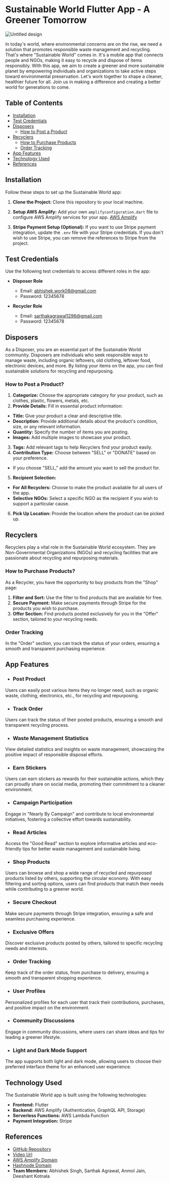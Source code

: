 # Sustainable World Flutter App - A Greener Tomorrow

![Untitled design](https://github.com/abhishek-900/AWS-Amplify-Sustainable-World/assets/45100807/aa4b8fb4-7582-4a36-bdc4-1f4b5d9132e0)


In today's world, where environmental concerns are on the rise, we need a solution that promotes responsible waste management and recycling. That's where "Sustainable World" comes in. It's a mobile app that connects people and NGOs, making it easy to recycle and dispose of items responsibly. With this app, we aim to create a greener and more sustainable planet by empowering individuals and organizations to take active steps toward environmental preservation. Let's work together to shape a cleaner, healthier future for all. Join us in making a difference and creating a better world for generations to come.

## Table of Contents
- [Installation](#installation)
- [Test Credentials](#test-credentials)
- [Disposers](#disposers)
  - [How to Post a Product](#how-to-post-a-product)
- [Recyclers](#recyclers)
  - [How to Purchase Products](#how-to-purchase-products)
  - [Order Tracking](#order-tracking)
- [App Features](#app-features)
- [Technology Used](#technology-used)
- [References](#references)

## Installation
Follow these steps to set up the Sustainable World app:

1. **Clone the Project:** Clone this repository to your local machine.

2. **Setup AWS Amplify:** Add your own `amplifyconfiguration.dart` file to configure AWS Amplify services for your app. [AWS Amplify](https://docs.amplify.aws/cli/start/install/)

3. **Stripe Payment Setup (Optional):** If you want to use Stripe payment integration, update the `.env` file with your Stripe credentials. If you don't wish to use Stripe, you can remove the references to Stripe from the project.

## Test Credentials
Use the following test credentials to access different roles in the app:

- **Disposer Role**
  - Email: abhishek.work08@gmail.com
  - Password: 12345678

- **Recycler Role**
  - Email: sarthakagrawal1296@gmail.com
  - Password: 12345678

## Disposers
As a Disposer, you are an essential part of the Sustainable World community. Disposers are individuals who seek responsible ways to manage waste, including organic leftovers, old clothing, leftover food, electronic devices, and more. By listing your items on the app, you can find sustainable solutions for recycling and repurposing.

### How to Post a Product?
1. **Categorize:** Choose the appropriate category for your product, such as clothes, plastic, flowers, metals, etc.
2. **Provide Details:** Fill in essential product information:
- **Title:** Give your product a clear and descriptive title.
- **Description:** Provide additional details about the product's condition, size, or any relevant information.
- **Quantity:** Specify the number of items you are posting.
- **Images:** Add multiple images to showcase your product.
3. **Tags:** Add relevant tags to help Recyclers find your product easily.
4. **Contribution Type:** Choose between "SELL" or "DONATE" based on your preference.
- If you choose "SELL," add the amount you want to sell the product for.
5. **Recipient Selection:**
- **For All Recyclers:** Choose to make the product available for all users of the app.
- **Selective NGOs:** Select a specific NGO as the recipient if you wish to support a particular cause.
6. **Pick Up Location:** Provide the location where the product can be picked up.

## Recyclers
Recyclers play a vital role in the Sustainable World ecosystem. They are Non-Governmental Organizations (NGOs) and recycling facilities that are passionate about recycling and repurposing materials.

### How to Purchase Products?
As a Recycler, you have the opportunity to buy products from the "Shop" page:

1. **Filter and Sort:** Use the filter to find products that are available for free.
2. **Secure Payment:** Make secure payments through Stripe for the products you wish to purchase.
3. **Offer Section:** Find products posted exclusively for you in the "Offer" section, tailored to your recycling needs.

### Order Tracking
In the "Order" section, you can track the status of your orders, ensuring a smooth and transparent purchasing experience.

## App Features
- ### Post Product
Users can easily post various items they no longer need, such as organic waste, clothing, electronics, etc., for recycling and repurposing.
- ### Track Order
Users can track the status of their posted products, ensuring a smooth and transparent recycling process.
- ### Waste Management Statistics
View detailed statistics and insights on waste management, showcasing the positive impact of responsible disposal efforts.
- ### Earn Stickers
Users can earn stickers as rewards for their sustainable actions, which they can proudly share on social media, promoting their commitment to a cleaner environment.
- ### Campaign Participation
Engage in "Nearly By Campaign" and contribute to local environmental initiatives, fostering a collective effort towards sustainability.
- ### Read Articles
Access the "Good Read" section to explore informative articles and eco-friendly tips for better waste management and sustainable living.
- ### Shop Products
Users can browse and shop a wide range of recycled and repurposed products listed by others, supporting the circular economy. With easy filtering and sorting options, users can find products that match their needs while contributing to a greener world.
- ### Secure Checkout
Make secure payments through Stripe integration, ensuring a safe and seamless purchasing experience.
- ### Exclusive Offers
Discover exclusive products posted by others, tailored to specific recycling needs and interests.
- ### Order Tracking
Keep track of the order status, from purchase to delivery, ensuring a smooth and transparent shopping experience.
- ### User Profiles
Personalized profiles for each user that track their contributions, purchases, and positive impact on the environment.
- ### Community Discussions
Engage in community discussions, where users can share ideas and tips for leading a greener lifestyle.
- ### Light and Dark Mode Support
The app supports both light and dark mode, allowing users to choose their preferred interface theme for an enhanced user experience.

## Technology Used
The Sustainable World app is built using the following technologies:
- **Frontend:** Flutter
- **Backend:** AWS Amplify (Authentication, GraphQL API, Storage)
- **Serverless Functions:** AWS Lambda Function
- **Payment Integration:** Stripe

## References
- [GitHub Repository](https://github.com/abhishek-900/AWS-Amplify-Sustainable-World)
- [Video Url](https://www.youtube.com/watch?v=nDG3PUwZe2A)
- [AWS Amplify Domain](https://eu-north-1.admin.amplifyapp.com/admin/d3ig1zmjoexlde/staging/home)
- [Hashnode Domain](https://makeitsimple.hashnode.dev/)
- **Team Members:** Abhishek Singh, Sarthak Agrawal, Anmol Jain, Deeshant Kotnala


